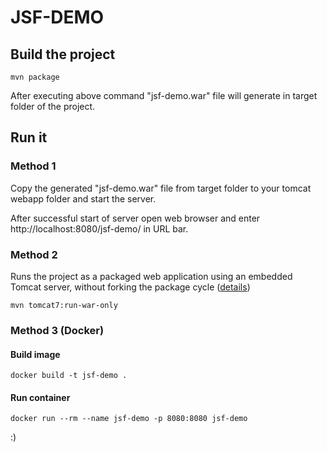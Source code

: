 # JSF-DEMO

## Build the project

`
mvn package
`

After executing above command "jsf-demo.war" file will generate in target folder of the project.

## Run it

### Method 1

Copy the generated "jsf-demo.war" file from target folder to your tomcat webapp folder and start the server.

After successful start of server open web browser and enter http://localhost:8080/jsf-demo/ in URL bar.

### Method 2

Runs the project as a packaged web application using an embedded Tomcat server,
without forking the package cycle ([details](https://tomcat.apache.org/maven-plugin-trunk/tomcat7-maven-plugin/plugin-info.html))

`
mvn tomcat7:run-war-only
`

### Method 3 (Docker)

#### Build image

`
docker build -t jsf-demo .
`

#### Run container

`
docker run --rm --name jsf-demo -p 8080:8080 jsf-demo
`

:)
